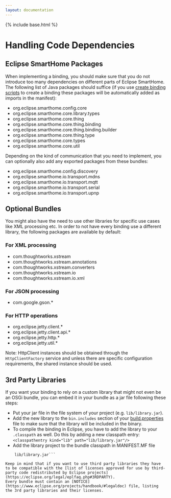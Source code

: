 ```yaml
---
layout: documentation
---
```


{% include base.html %}

# Handling Code Dependencies

## Eclipse SmartHome Packages

When implementing a binding, you should make sure that you do not introduce too many dependencies on different parts of Eclipse SmartHome. The following list of Java packages should suffice (if you use [create binding scripts](https://github.com/eclipse/smarthome/tree/master/extensions/binding) to create a binding these packages will be automatically added as imports in the manifest):  

 - org.eclipse.smarthome.config.core  
 - org.eclipse.smarthome.core.library.types  
 - org.eclipse.smarthome.core.thing  
 - org.eclipse.smarthome.core.thing.binding  
 - org.eclipse.smarthome.core.thing.binding.builder  
 - org.eclipse.smarthome.core.thing.type  
 - org.eclipse.smarthome.core.types  
 - org.eclipse.smarthome.core.util  
 
Depending on the kind of communication that you need to implement, you can optionally also add any exported packages from these bundles:

 - org.eclipse.smarthome.config.discovery
 - org.eclipse.smarthome.io.transport.mdns
 - org.eclipse.smarthome.io.transport.mqtt
 - org.eclipse.smarthome.io.transport.serial
 - org.eclipse.smarthome.io.transport.upnp
 
## Optional Bundles

You might also have the need to use other libraries for specific use cases like XML processing etc. In order to not have every binding use a different library, the following packages are available by default: 

### For XML processing  
 - com.thoughtworks.xstream  
 - com.thoughtworks.xstream.annotations  
 - com.thoughtworks.xstream.converters  
 - com.thoughtworks.xstream.io  
 - com.thoughtworks.xstream.io.xml  

### For JSON processing  
 - com.google.gson.*  
 
### For HTTP operations  
 - org.eclipse.jetty.client.*  
 - org.eclipse.jetty.client.api.*  
 - org.eclipse.jetty.http.*  
 - org.eclipse.jetty.util.*  
 
Note: HttpClient instances should be obtained through the `HttpClientFactory` service and unless there are specific configuration requirements, the shared instance should be used.
 
## 3rd Party Libraries

If you want your binding to rely on a custom library that might not even be an OSGi bundle, you can embed it in your bundle as a jar file following these steps: 

 - Put your jar file in the file system of your project (e.g. ```lib/library.jar```).
 - Add the new library to the ```bin.includes``` section of your [build.properties](http://help.eclipse.org/luna/index.jsp?topic=/org.eclipse.pde.doc.user/reference/pde_feature_generating_build.htm) file 
 to make sure that the library will be included in the binary.
 - To compile the binding in Eclipse, you have to add the library to your ```.classpath``` as well. Do this by adding a new classpath entry:
 `<classpathentry kind="lib" path="lib/library.jar"/>` 
 - Add the library project to the bundle classpath in MANIFEST.MF file  
  ```Bundle-ClassPath: .,
      lib/library.jar```
	  
Keep in mind that if you want to use third party libraries they have to be compatible with the [list of licenses approved for use by third-party code redistributed by Eclipse projects](https://eclipse.org/legal/eplfaq.php#3RDPARTY).  
Every bundle must contain an [NOTICE](https://www.eclipse.org/projects/handbook/#legaldoc) file, listing the 3rd party libraries and their licenses.
